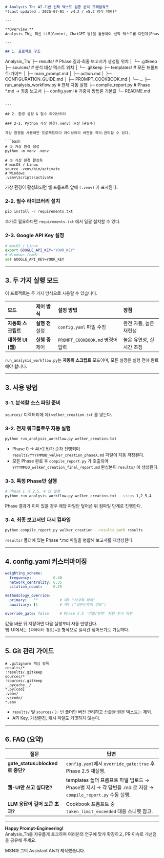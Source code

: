 ```markdown
# Analysis_Th: AI-기반 신학 텍스트 심층 분석 프레임워크  
*(Last updated : 2025-07-01 · v4.2 / v5.2 정식 지원)*  

---

**Overview:**  
Analysis_Th는 최신 LLM(Gemini, ChatGPT 등)을 활용하여 신학 텍스트를 다단계(Phase 0 – 4 + 2.5)로 분석-검증-보고하는 "프롬프트 엔지니어링 + 파이썬 자동화" 프레임워크다. 웹 UI만으로도 사용할 수 있고, CLI 스크립트로 완전 자동화할 수도 있다.

---

## 1. 프로젝트 구조

```
Analysis_Th/
 ├─ results/            # Phase 결과·최종 보고서가 생성될 위치
 │   └─ .gitkeep
 ├─ sources/            # 분석 대상 텍스트 위치
 │   └─ .gitkeep
 ├─ templates/          # 모든 프롬프트·가이드
 │   ├─ main_prompt.md
 │   ├─ action.md
 │   ├─ CONFIGURATION_GUIDE.md
 │   ├─ PROMPT_COOKBOOK.md
 │   └─ ...
 ├─ run_analysis_workflow.py   # 전체 자동 실행
 ├─ compile_report.py          # Phase *.md → 최종 보고서
 ├─ config.yaml                # 가중치·방법론 기본값
 └─ README.md
```

---

## 2. 환경 설정 & 필수 라이브러리

### 2-1. Python 가상 환경(.venv) 권장 [#필수]

가상 환경을 사용하면 프로젝트마다 라이브러리 버전을 격리-관리할 수 있다.

```bash
# ① 가상 환경 생성
python -m venv .venv

# ② 가상 환경 활성화
# macOS / Linux
source .venv/bin/activate
# Windows
.venv\Scripts\activate
```

가상 환경이 활성화되면 쉘 프롬프트 앞에 `(.venv)` 가 표시된다.

### 2-2. 필수 라이브러리 설치

```bash
pip install -r requirements.txt
```

추가로 필요하다면 `requirements.txt` 에서 일괄 설치할 수 있다.

### 2-3. Google API Key 설정

```bash
# macOS / Linux
export GOOGLE_API_KEY="YOUR_KEY"
# Windows (cmd)
set GOOGLE_API_KEY=YOUR_KEY
```

---

## 3. 두 가지 실행 모드

이 프로젝트는 두 가지 방식으로 사용할 수 있습니다.

| 모드 | 제어 방식 | 설정 방법 | 장점 |
| :--- | :--- | :--- | :--- |
| **자동화 스크립트** | **실행 전** 설정 | `config.yaml` 파일 수정 | 완전 자동, 높은 재현성 |
| **대화형 UI (웹)** | **실행 중** 제어 | `PROMPT_COOKBOOK.md` 명령어 입력 | 높은 유연성, 실시간 조정 |

`run_analysis_workflow.py`는 **자동화 스크립트** 모드이며, 모든 설정은 실행 전에 완료해야 합니다.

---

## 3. 사용 방법

### 3-1. 분석할 소스 파일 준비

`sources/` 디렉터리에 예) `welker_creation.txt` 를 넣는다.

### 3-2. 전체 워크플로우 자동 실행

```bash
python run_analysis_workflow.py welker_creation.txt
```

* Phase 0 → 4(+2.5)가 순차 진행되며  
 `results/YYYYMMDD_welker_creation_phaseX.md` 파일이 자동 저장된다.  
* 모든 Phase 완료 후 `compile_report.py` 가 호출되어  
 `YYYYMMDD_welker_creation_final_report.md` 완성본이 `results/` 에 생성된다.

### 3-3. 특정 Phase만 실행

```bash
# Phase 1 과 2.5, 4 만 실행
python run_analysis_workflow.py welker_creation.txt --steps 1,2_5,4
```

Phase 결과가 이미 있을 경우 해당 파일만 덮어쓴 뒤 컴파일 단계로 진행한다.

### 3-4. 최종 보고서만 다시 컴파일

```bash
python compile_report.py welker_creation --results_path results
```

`results/` 폴더에 있는 Phase *.md 파일을 병합해 보고서를 재생성한다.

---

## 4. config.yaml 커스터마이징

```yaml
weighting_scheme:
  frequency:          0.40
  network_centrality: 0.35
  citation_count:     0.25

methodology_override:
  primary:   ""          # 예) "서사적 해석"
  auxiliary: []          # 예) ["실천신학적 검토"]

override_gate: false     # Phase 2.5 '미흡/취약' 차단 무시 여부
```

값을 바꾼 뒤 저장하면 다음 실행부터 자동 반영된다.  
웹-UI에서는 `[파라미터 경로]=값` 형식으로 실시간 덮어쓰기도 가능하다.

---

## 5. Git 관리 가이드

```
# .gitignore 핵심 항목
results/*
!results/.gitkeep
sources/*
!sources/.gitkeep
__pycache__/
*.py[cod]
.venv/
.vscode/
*.env
```

* `results/` 및 `sources/` 는 빈 폴더만 버전 관리하고 산출물·원문 텍스트는 제외.  
* API Key, 가상환경, 캐시 파일도 커밋하지 않는다.

---

## 6. FAQ (요약)

| 질문 | 답변 |
|------|------|
| **gate_status=blocked로 중단?** | `config.yaml`에서 `override_gate:true` 후 Phase 2.5 재실행. |
| **웹-UI만 쓰고 싶다면?** | templates 폴더 프롬프트 파일 업로드 → Phase별 지시 → 각 답변을 .md 로 저장 → `compile_report.py` 수동 실행. |
| **LLM 응답이 길어 토큰 초과?** | Cookbook 프롬프트 중 `token_limit_exceeded` 대응 스니펫 참고. |

---

**Happy Prompt-Engineering!**  
Analysis_Th를 자유롭게 포크하여 여러분의 연구에 맞게 확장하고, PR·이슈로 개선점을 공유해 주세요.  

MSN과 그의 Assistant AIs가 제작했습니다.
```